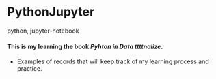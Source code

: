# PythonJupyter
python, jupyter-notebook
#### This is my learning the book *Pyhton in Data ttttnalize*.
* Examples of records that will keep track of my learning process and practice.
